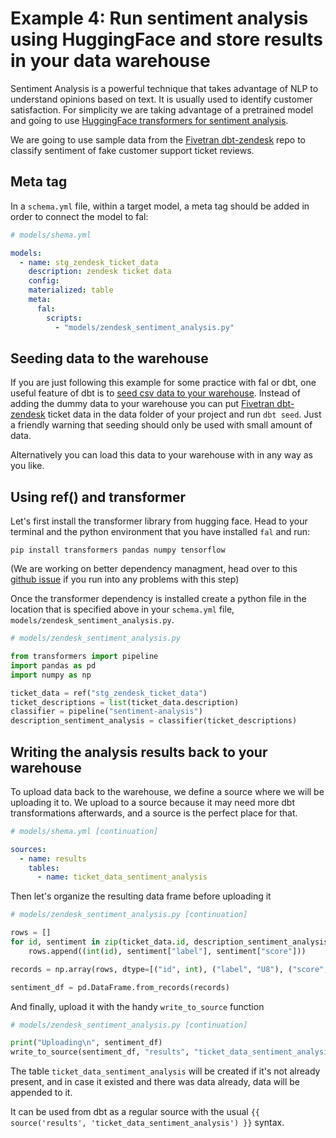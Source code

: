 # Example 4: Run sentiment analysis using HuggingFace and store results in your data warehouse

Sentiment Analysis is a powerful technique that takes advantage of NLP to understand opinions based on text. It is usually used to identify customer satisfaction. For simplicity we are taking advantage of a pretrained model and going to use [HuggingFace transformers for sentiment analysis](https://huggingface.co/transformers/quicktour.html).

We are going to use sample data from the [Fivetran dbt-zendesk](https://github.com/fivetran/dbt_zendesk/tree/main/integration_tests/data) repo to classify sentiment of fake customer support ticket reviews.

## Meta tag

In a `schema.yml` file, within a target model, a meta tag should be added in order to connect the model to fal:

```yaml
# models/shema.yml

models:
  - name: stg_zendesk_ticket_data
    description: zendesk ticket data
    config:
    materialized: table
    meta:
      fal:
        scripts:
          - "models/zendesk_sentiment_analysis.py"
```

## Seeding data to the warehouse

If you are just following this example for some practice with fal or dbt, one useful feature of dbt is to [seed csv data to your warehouse](https://docs.getdbt.com/docs/building-a-dbt-project/seeds). Instead of adding the dummy data to your warehouse you can put [Fivetran dbt-zendesk](https://github.com/fivetran/dbt_zendesk/tree/main/integration_tests/data) ticket data in the data folder of your project and run `dbt seed`. Just a friendly warning that seeding should only be used with small amount of data.

Alternatively you can load this data to your warehouse with in any way as you like.

## Using ref() and transformer

Let's first install the transformer library from hugging face. Head to your terminal and the python environment that you have installed `fal` and run:

```
pip install transformers pandas numpy tensorflow
```

(We are working on better dependency managment, head over to this [github issue](https://github.com/fal-ai/fal/issues/10) if you run into any problems with this step)

Once the transformer dependency is installed create a python file in the location that is specified above in your `schema.yml` file, `models/zendesk_sentiment_analysis.py`.

```py
# models/zendesk_sentiment_analysis.py

from transformers import pipeline
import pandas as pd
import numpy as np

ticket_data = ref("stg_zendesk_ticket_data")
ticket_descriptions = list(ticket_data.description)
classifier = pipeline("sentiment-analysis")
description_sentiment_analysis = classifier(ticket_descriptions)
```

## Writing the analysis results back to your warehouse

To upload data back to the warehouse, we define a source where we will be uploading it to.
We upload to a source because it may need more dbt transformations afterwards, and a source is the perfect place for that.

```yaml
# models/shema.yml [continuation]

sources:
  - name: results
    tables:
      - name: ticket_data_sentiment_analysis
```

Then let's organize the resulting data frame before uploading it

```py
# models/zendesk_sentiment_analysis.py [continuation]

rows = []
for id, sentiment in zip(ticket_data.id, description_sentiment_analysis):
    rows.append((int(id), sentiment["label"], sentiment["score"]))

records = np.array(rows, dtype=[("id", int), ("label", "U8"), ("score", float)])

sentiment_df = pd.DataFrame.from_records(records)
```

And finally, upload it with the handy `write_to_source` function

```py
# models/zendesk_sentiment_analysis.py [continuation]

print("Uploading\n", sentiment_df)
write_to_source(sentiment_df, "results", "ticket_data_sentiment_analysis")
```

The table `ticket_data_sentiment_analysis` will be created if it's not already present, and in case
it existed and there was data already, data will be appended to it.

It can be used from dbt as a regular source with the usual `{{ source('results', 'ticket_data_sentiment_analysis') }}` syntax.
